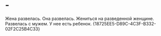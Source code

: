 # -
Жена развелась. Она развелась. Жениться на разведенной женщине. Развелась с мужем. У нее есть ребенок.
{18725EE5-D89C-4C3F-B332-02F2C25B4C33}
